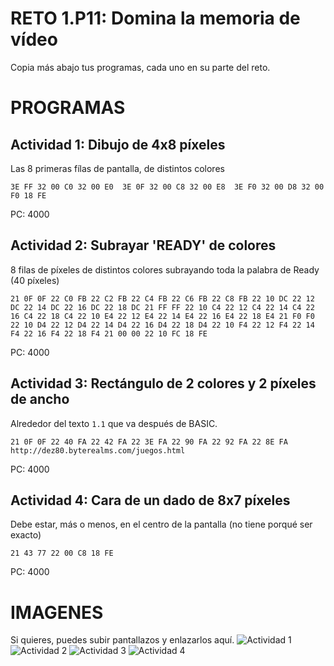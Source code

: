 # RETO 1.P11: Domina la memoria de vídeo
Copia más abajo tus programas, cada uno en su parte del reto.

# PROGRAMAS

## Actividad 1: Dibujo de 4x8 píxeles
Las 8 primeras fílas de pantalla, de distintos colores
```
3E FF 32 00 C0 32 00 E0  3E 0F 32 00 C8 32 00 E8  3E F0 32 00 D8 32 00 F0 18 FE
```
PC: 4000

## Actividad 2: Subrayar 'READY' de colores
8 filas de píxeles de distintos colores subrayando toda la palabra de Ready (40 píxeles)
```
21 0F 0F 22 C0 FB 22 C2 FB 22 C4 FB 22 C6 FB 22 C8 FB 22 10 DC 22 12 DC 22 14 DC 22 16 DC 22 18 DC 21 FF FF 22 10 C4 22 12 C4 22 14 C4 22 16 C4 22 18 C4 22 10 E4 22 12 E4 22 14 E4 22 16 E4 22 18 E4 21 F0 F0 22 10 D4 22 12 D4 22 14 D4 22 16 D4 22 18 D4 22 10 F4 22 12 F4 22 14 F4 22 16 F4 22 18 F4 21 00 00 22 10 FC 18 FE
```
PC: 4000

## Actividad 3: Rectángulo de 2 colores y 2 píxeles de ancho
Alrededor del texto `1.1` que va después de BASIC.
```
21 0F 0F 22 40 FA 22 42 FA 22 3E FA 22 90 FA 22 92 FA 22 8E FA http://dez80.byterealms.com/juegos.html
```
PC: 4000

## Actividad 4: Cara de un dado de 8x7 píxeles
Debe estar, más o menos, en el centro de la pantalla (no tiene porqué ser exacto)
```
21 43 77 22 00 C8 18 FE
```
PC: 4000

# IMAGENES
Si quieres, puedes subir pantallazos y enlazarlos aquí.
![Actividad 1](/tuimagen1.png)
![Actividad 2](/tuimagen2.png)
![Actividad 3](/tuimagen3.png)
![Actividad 4](/tuimagen4.png)

